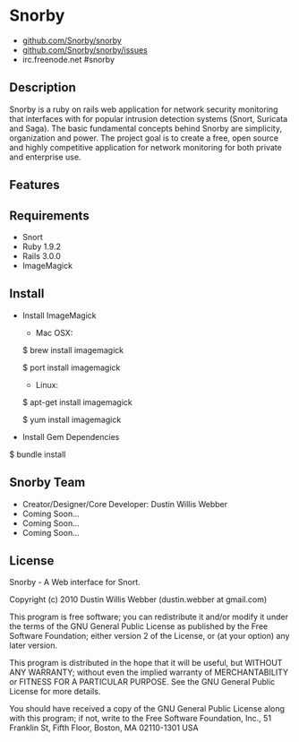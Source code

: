 # Snorby

* [github.com/Snorby/snorby](http://github.com/Snorby/snorby/)
* [github.com/Snorby/snorby/issues](http://github.com/Snorby/snorby/issues)
* irc.freenode.net #snorby

## Description

Snorby is a ruby on rails web application for network security monitoring that interfaces with for popular intrusion detection systems (Snort, Suricata and Saga). The basic fundamental concepts behind Snorby are simplicity, organization and power. The project goal is to create a free, open source and highly competitive application for network monitoring for both private and enterprise use.

## Features

## Requirements

* Snort
* Ruby 1.9.2
* Rails 3.0.0
* ImageMagick

## Install

* Install ImageMagick

	* Mac OSX:
	 
	 $ brew install imagemagick
	
	 $ port install imagemagick
		
	* Linux:
	
	 $ apt-get install imagemagick
		
	 $ yum install imagemagick

* Install Gem Dependencies

 $ bundle install

## Snorby Team

* Creator/Designer/Core Developer: Dustin Willis Webber
* Coming Soon...
* Coming Soon...
* Coming Soon...

## License

Snorby - A Web interface for Snort.

Copyright (c) 2010 Dustin Willis Webber (dustin.webber at gmail.com)

This program is free software; you can redistribute it and/or modify
it under the terms of the GNU General Public License as published by
the Free Software Foundation; either version 2 of the License, or
(at your option) any later version.

This program is distributed in the hope that it will be useful,
but WITHOUT ANY WARRANTY; without even the implied warranty of
MERCHANTABILITY or FITNESS FOR A PARTICULAR PURPOSE.  See the
GNU General Public License for more details.

You should have received a copy of the GNU General Public License
along with this program; if not, write to the Free Software
Foundation, Inc., 51 Franklin St, Fifth Floor, Boston, MA  02110-1301  USA